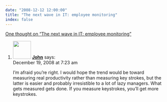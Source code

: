 ```yaml
---
date: "2008-12-12 12:00:00"
title: "The next wave in IT: employee monitoring"
index: false
---
```


[One thought on &ldquo;The next wave in IT: employee monitoring&rdquo;](/lemire/blog/2008/12-12-the-next-wave-in-it-employee-monitoring)

<ol class="comment-list">
<li id="comment-50358" class="comment even thread-even depth-1">
<div class="comment-author vcard">
<img alt src="https://secure.gravatar.com/avatar/a7f4f9dcbbf1d46d660b0a6c98435751?s=56&#038;d=mm&#038;r=g" srcset="https://secure.gravatar.com/avatar/a7f4f9dcbbf1d46d660b0a6c98435751?s=112&#038;d=mm&#038;r=g 2x" class="avatar avatar-56 photo" height="56" width="56" decoding="async" /> <b class="fn"><a href="http://www.johndcook.com/blog/top/" class="url" rel="ugc external nofollow">John</a></b> <span class="says">says:</span> </div>
<div class="comment-metadata"><time datetime="2008-12-19T07:23:19+00:00">December 19, 2008 at 7:23 am</time></a> </div>
<div class="comment-content">
<p>I&rsquo;m afraid you&rsquo;re right. I would hope the trend would be toward measuring real productivity rather than measuring key strokes, but the latter is easier and probably irresistible to a lot of lazy managers. What gets measured gets done. If you measure keystrokes, you&rsquo;ll get more keystrokes.</p>
</div>
</li>
</ol>
